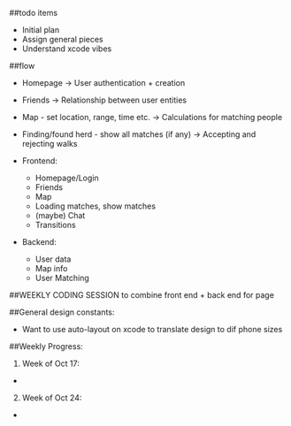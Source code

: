 ##todo items
- Initial plan
- Assign general pieces
- Understand xcode vibes


##flow
- Homepage
  -> User authentication + creation
- Friends
  -> Relationship between user entities
- Map - set location, range, time etc.
  -> Calculations for matching people
- Finding/found herd - show all matches (if any)
  -> Accepting and rejecting walks
  
  
- Frontend:
  - Homepage/Login
  - Friends
  - Map
  - Loading matches, show matches
  - (maybe) Chat
  - Transitions
 
- Backend:
  - User data
  - Map info
  - User Matching
  
  
##WEEKLY CODING SESSION to combine front end + back end for page 


##General design constants:
  - Want to use auto-layout on xcode to translate design to dif phone sizes


##Weekly Progress:
1. Week of Oct 17:
  - 

2. Week of Oct 24:
  - 

